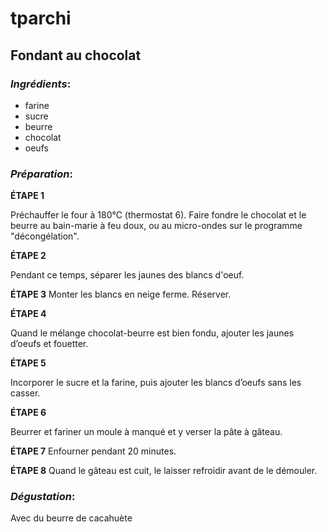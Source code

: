 # tparchi
## **Fondant au chocolat**
### *Ingrédients*:
- farine
- sucre
- beurre
- chocolat
- oeufs

### *Préparation*:

**ÉTAPE 1**

Préchauffer le four à 180°C (thermostat 6). Faire fondre le chocolat et le beurre au bain-marie à feu doux, ou au micro-ondes sur le programme "décongélation".

**ÉTAPE 2**

Pendant ce temps, séparer les jaunes des blancs d'oeuf.

**ÉTAPE 3**
Monter les blancs en neige ferme. Réserver.

**ÉTAPE 4**

Quand le mélange chocolat-beurre est bien fondu, ajouter les jaunes d’oeufs et fouetter.

**ÉTAPE 5**

Incorporer le sucre et la farine, puis ajouter les blancs d’oeufs sans les casser.

**ÉTAPE 6**

Beurrer et fariner un moule à manqué et y verser la pâte à gâteau.

**ÉTAPE 7**
Enfourner pendant 20 minutes.

**ÉTAPE 8**
Quand le gâteau est cuit, le laisser refroidir avant de le démouler.

### *Dégustation*:

Avec du beurre de cacahuète
